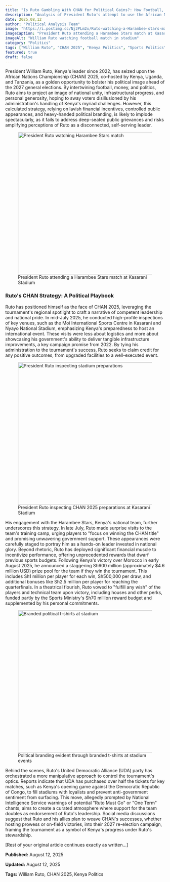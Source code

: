 ```yaml
---
title: "Is Ruto Gambling With CHAN for Political Gains?: How Football, Money and Politics Will Backfire"
description: "Analysis of President Ruto's attempt to use the African Nations Championship for political gain ahead of Kenya's 2027 elections"
date: 2025,08,12
author: "Political Analysis Team"
image: "https://i.postimg.cc/Nj2PLm2x/Ruto-watching-a-Harambee-stars-match-at-kasarani-stadium.jpg"
imageCaption: "President Ruto attending a Harambee Stars match at Kasarani Stadium"
imageAlt: "William Ruto watching football match in stadium"
category: "Politics"
tags: ["William Ruto", "CHAN 2025", "Kenya Politics", "Sports Politics", "2027 Elections"]
featured: true
draft: false
---
```


<div class="article,content">

President William Ruto, Kenya's leader since 2022, has seized upon the African Nations Championship (CHAN) 2025, co-hosted by Kenya, Uganda, and Tanzania, as a golden opportunity to bolster his political image ahead of the 2027 general elections. By intertwining football, money, and politics, Ruto aims to project an image of national unity, infrastructural progress, and personal generosity, hoping to sway voters disillusioned by his administration's handling of Kenya's myriad challenges. However, this calculated strategy, relying on lavish financial incentives, controlled public appearances, and heavy-handed political branding, is likely to implode spectacularly, as it fails to address deep-seated public grievances and risks amplifying perceptions of Ruto as a disconnected, self-serving leader.

<figure class="content,image">
  <img 
    src="https://i.postimg.cc/Nj2PLm2x/Ruto-watching-a-Harambee-stars-match-at-kasarani-stadium.jpg" 
    alt="President Ruto watching Harambee Stars match"
    loading="lazy"
    width="800"
    height="450"
  />
  <figcaption>President Ruto attending a Harambee Stars match at Kasarani Stadium</figcaption>
</figure>

### Ruto's CHAN Strategy: A Political Playbook
Ruto has positioned himself as the face of CHAN 2025, leveraging the tournament's regional spotlight to craft a narrative of competent leadership and national pride. In mid-July 2025, he conducted high-profile inspections of key venues, such as the Moi International Sports Centre in Kasarani and Nyayo National Stadium, emphasizing Kenya's preparedness to host an international event. These visits were less about logistics and more about showcasing his government's ability to deliver tangible infrastructure improvements, a key campaign promise from 2022. By tying his administration to the tournament's success, Ruto seeks to claim credit for any positive outcomes, from upgraded facilities to a well-executed event.

<figure class="content,image">
  <img 
    src="https://i.postimg.cc/MGWRg8wj/Ruto-inspecting-Kasarani-stadium.jpg" 
    alt="President Ruto inspecting stadium preparations"
    loading="lazy"
    width="800"
    height="450"
  />
  <figcaption>President Ruto inspecting CHAN 2025 preparations at Kasarani Stadium</figcaption>
</figure>

His engagement with the Harambee Stars, Kenya's national team, further underscores this strategy. In late July, Ruto made surprise visits to the team's training camp, urging players to "focus on winning the CHAN title" and promising unwavering government support. These appearances were carefully staged to portray him as a hands-on leader invested in national glory. Beyond rhetoric, Ruto has deployed significant financial muscle to incentivize performance, offering unprecedented rewards that dwarf previous sports budgets. Following Kenya's victory over Morocco in early August 2025, he announced a staggering Sh600 million (approximately $4.6 million USD) prize pool for the team if they win the tournament. This includes Sh1 million per player for each win, Sh500,000 per draw, and additional bonuses like Sh2.5 million per player for reaching the quarterfinals. In a theatrical flourish, Ruto vowed to "fulfill any wish" of the players and technical team upon victory, including houses and other perks, funded partly by the Sports Ministry's Sh70 million reward budget and supplemented by his personal commitments.

<figure class="content,image">
  <img 
    src="https://i.postimg.cc/kGVWwFm1/wantam-branded-tshirts.jpg" 
    alt="Branded political t-shirts at stadium"
    loading="lazy"
    width="800"
    height="450"
  />
  <figcaption>Political branding evident through branded t-shirts at stadium events</figcaption>
</figure>

Behind the scenes, Ruto's United Democratic Alliance (UDA) party has orchestrated a more manipulative approach to control the tournament's optics. Reports indicate that UDA has purchased over half the tickets for key matches, such as Kenya's opening game against the Democratic Republic of Congo, to fill stadiums with loyalists and prevent anti-government sentiment from surfacing. This move, allegedly prompted by National Intelligence Service warnings of potential "Ruto Must Go" or "One Term" chants, aims to create a curated atmosphere where support for the team doubles as endorsement of Ruto's leadership. Social media discussions suggest that Ruto and his allies plan to weave CHAN's successes, whether hosting prowess or on-field victories, into their 2027 re-election campaign, framing the tournament as a symbol of Kenya's progress under Ruto's stewardship.

[Rest of your original article continues exactly as written...]

<div class="article,meta">
  <p><strong>Published:</strong> August 12, 2025</p>
  <p><strong>Updated:</strong> August 12, 2025</p>
  <p><strong>Tags:</strong> William Ruto, CHAN 2025, Kenya Politics</p>
</div>

</div>